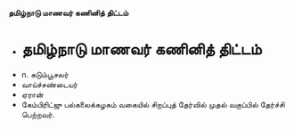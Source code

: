 **தமிழ்நாடு மாணவர் கணினித் திட்டம்**
- # தமிழ்நாடு மாணவர் கணினித் திட்டம்
- n. கடும்பூசலர்
- வாய்ச்சண்டையர்
- ஏரான்
- கேம்பிரிட்ஜு பல்கலைக்கழகம் வகையில் சிறப்புத் தேர்வில்  முதல் வகுப்பில் தேர்ச்சி பெற்றவர்.

